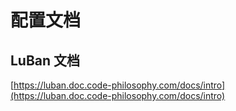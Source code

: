 # 配置文档

## LuBan 文档

[https://luban.doc.code-philosophy.com/docs/intro](https://luban.doc.code-philosophy.com/docs/intro)
